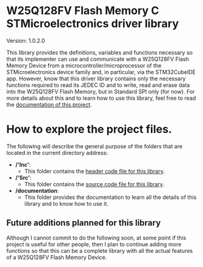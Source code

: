 # W25Q128FV Flash Memory C STMicroelectronics driver library

Version: 1.0.2.0

This library provides the definitions, variables and functions necessary so that its implementer can use and communicate
with a W25Q128FV Flash Memory Device from a microcontroller/microprocessor of the STMicroelectronics device 
family and, in particular, via the STM32CubeIDE app. However, know that this driver library contains only the necessary
functions required to read its JEDEC ID and to write, read and erase data into the W25Q128FV Flash Memory, but in
Standard SPI only (for now). For more details about this and to learn how to use this library, feel free to read the
<a href=https://github.com/Mortrack/W25Q128_STM_driver/tree/main/documentation>documentation of this project</a>.

# How to explore the project files.
The following will describe the general purpose of the folders that are located in the current directory address:

- **/'Inc'**:
    - This folder contains the <a href=https://github.com/Mortrack/W25Q128_STM_driver/blob/main/Inc/w25q128fv_driver.h>header code file for this library</a>.
- **/'Src'**:
    - This folder contains the <a href=https://github.com/Mortrack/W25Q128_STM_driver/blob/main/Src/w25q128fv_driver.c>source code file for this library</a>.
- **/documentation**:
    - This folder provides the documentation to learn all the details of this library and to know how to use it. 

## Future additions planned for this library

Although I cannot commit to do the following soon, at some point if this project is useful for other people, then I plan
to continue adding more functions so that this can be a complete library with all the actual features of a W25Q128FV
Flash Memory Device.
